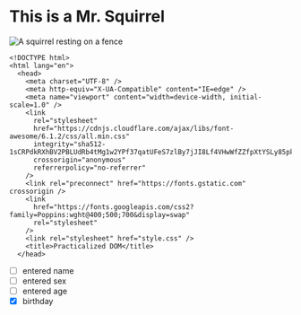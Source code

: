 # This is a Mr. Squirrel
![A squirrel resting on a fence](http://imagebank.biz/wp-content/uploads/2014/09/184958.jpg)
```
<!DOCTYPE html>
<html lang="en">
  <head>
    <meta charset="UTF-8" />
    <meta http-equiv="X-UA-Compatible" content="IE=edge" />
    <meta name="viewport" content="width=device-width, initial-scale=1.0" />
    <link
      rel="stylesheet"
      href="https://cdnjs.cloudflare.com/ajax/libs/font-awesome/6.1.2/css/all.min.css"
      integrity="sha512-1sCRPdkRXhBV2PBLUdRb4tMg1w2YPf37qatUFeS7zlBy7jJI8Lf4VHwWfZZfpXtYSLy85pkm9GaYVYMfw5BC1A=="
      crossorigin="anonymous"
      referrerpolicy="no-referrer"
    />
    <link rel="preconnect" href="https://fonts.gstatic.com" crossorigin />
    <link
      href="https://fonts.googleapis.com/css2?family=Poppins:wght@400;500;700&display=swap"
      rel="stylesheet"
    />
    <link rel="stylesheet" href="style.css" />
    <title>Practicalized DOM</title>
  </head> 
```
- [ ] entered name
- [ ] entered sex
- [ ] entered age
- [x] birthday 
